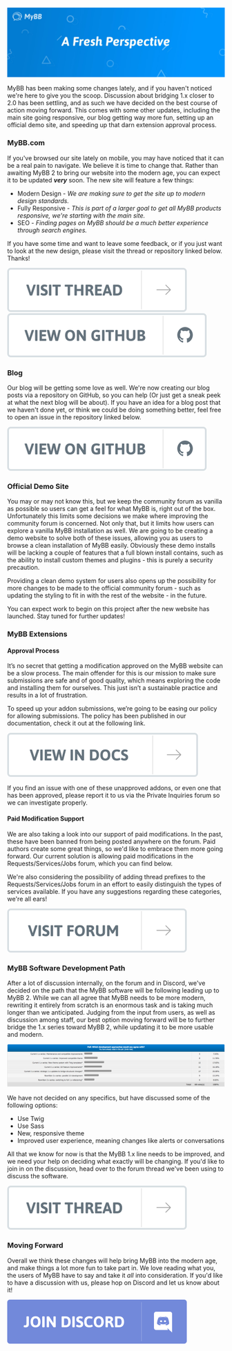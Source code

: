 ![Blog header image](./17-head.jpg)

MyBB has been making some changes lately, and if you haven't noticed we're here to give you the scoop. Discussion about bridging 1.x closer to 2.0 has been settling, and as such we have decided on the best course of action moving forward. This comes with some other updates, including the main site going responsive, our blog getting way more fun, setting up an official demo site, and speeding up that darn extension approval process.

### MyBB.com
If you've browsed our site lately on mobile, you may have noticed that it can be a real pain to navigate. We believe it is time to change that. Rather than awaiting MyBB 2 to bring our website into the modern age, you can expect it to be updated **_very_** soon. The new site will feature a few things:
* Modern Design - *We are making sure to get the site up to modern design standards.*
* Fully Responsive - *This is part of a larger goal to get all MyBB products responsive, we're starting with the main site.*
* SEO - *Finding pages on MyBB should be a much better experience through search engines.*

If you have some time and want to leave some feedback, or if you just want to look at the new design, please visit the thread or repository linked below. Thanks!

[![New MyBB responsive design](../resources/visit-thread-white.svg)](https://community.mybb.com/thread-213603-post-1286609.html#pid1286609) [![New MyBB responsive design repository](../resources/github-transparent.svg)](https://github.com/mybb/wip.mybb.com)

### Blog
Our blog will be getting some love as well. We're now creating our blog posts via a repository on GitHub, so you can help (Or just get a sneak peek at what the next blog will be about). If you have an idea for a blog post that we haven't done yet, or think we could be doing something better, feel free to open an issue in the repository linked below.

[![New MyBB responsive design](../resources/github-transparent.svg)](https://github.com/mybb/blog.mybb.com-drafts)

### Official Demo Site
You may or may not know this, but we keep the community forum as vanilla as possible so users can get a feel for what MyBB is, right out of the box. Unfortunately this limits some decisions we make where improving the community forum is concerned. Not only that, but it limits how users can explore a vanilla MyBB installation as well. We are going to be creating a demo website to solve both of these issues, allowing you as users to browse a clean installation of MyBB easily. Obviously these demo installs will be lacking a couple of features that a full blown install contains, such as the ability to install custom themes and plugins - this is purely a security precaution.

Providing a clean demo system for users also opens up the possibility for more changes to be made to the official community forum - such as updating the styling to fit in with the rest of the website - in the future.

You can expect work to begin on this project after the new website has launched. Stay tuned for further updates!

### MyBB Extensions

#### Approval Process
It’s no secret that getting a modification approved on the MyBB website can be a slow process. The main offender for this is our mission to make sure submissions are safe and of good quality, which means exploring the code and installing them for ourselves. This just isn’t a sustainable practice and results in a lot of frustration.

To speed up your addon submissions, we’re going to be easing our policy for allowing submissions. The policy has been published in our documentation, check it out at the following link.

[![Mod submission policy](../resources/docs-transparent.svg)](https://docs.mybb.com/extend/review-process/)

If you find an issue with one of these unapproved addons, or even one that has been approved, please report it to us via the Private Inquiries forum so we can investigate properly.

#### Paid Modification Support
We are also taking a look into our support of paid modifications. In the past, these have been banned from being posted anywhere on the forum. Paid authors create some great things, so we'd like to embrace them more going forward. Our current solution is allowing paid modifications in the Requests/Services/Jobs forum, which you can find below.

We're also considering the possibility of adding thread prefixes to the Requests/Services/Jobs forum in an effort to easily distinguish the types of services available. If you have any suggestions regarding these categories, we're all ears!

[![MyBB R/S/J Forum](../resources/visit-forum-white.svg)](https://community.mybb.com/forum-190.html)

### MyBB Software Development Path
After a lot of discussion internally, on the forum and in Discord, we've decided on the path that the MyBB software will be following leading up to MyBB 2. While we can all agree that MyBB needs to be more modern, rewriting it entirely from scratch is an enormous task and is taking much longer than we anticipated. Judging from the input from users, as well as discussion among staff, our best option moving forward will be to further bridge the 1.x series toward MyBB 2, while updating it to be more usable and modern.

![MyBB Poll results](./17-screen.png)

We have not decided on any specifics, but have discussed some of the following options:
* Use Twig
* Use Sass
* New, responsive theme
* Improved user experience, meaning changes like alerts or conversations

All that we know for now is that the MyBB 1.x line needs to be improved, and we need your help on deciding what exactly will be changing. If you'd like to join in on the discussion, head over to the forum thread we've been using to discuss the software.

[![MyBB 2.0 forum thread](../resources/visit-thread-white.svg)](https://community.mybb.com/thread-213361.html)

### Moving Forward
Overall we think these changes will help bring MyBB into the modern age, and make things a lot more fun to take part in. We love reading what you, the users of MyBB have to say and take it *all* into consideration. If you'd like to have a discussion with us, please hop on Discord and let us know about it!

[![Join Discord](../resources/discord.svg)](https://discordapp.com/invite/rX8VpBr)